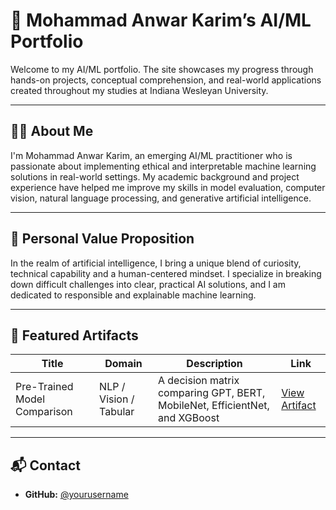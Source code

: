 # 🤖 Mohammad Anwar Karim’s AI/ML Portfolio

Welcome to my AI/ML portfolio.  The site showcases my progress through hands-on projects, conceptual comprehension, and real-world applications created throughout my studies at Indiana Wesleyan University.

---

## 🧑‍💼 About Me

I'm Mohammad Anwar Karim, an emerging AI/ML practitioner who is passionate about implementing ethical and interpretable machine learning solutions in real-world settings.  My academic background and project experience have helped me improve my skills in model evaluation, computer vision, natural language processing, and generative artificial intelligence.

---

## 💎 Personal Value Proposition

In the realm of artificial intelligence, I bring a unique blend of curiosity, technical capability and a human-centered mindset.  I specialize in breaking down difficult challenges into clear, practical AI solutions, and I am dedicated to responsible and explainable machine learning.

---

## 📂 Featured Artifacts

| Title                        | Domain               | Description                                                                  | Link                                              |
|-----------------------------|----------------------|------------------------------------------------------------------------------|---------------------------------------------------|
| Pre-Trained Model Comparison| NLP / Vision / Tabular| A decision matrix comparing GPT, BERT, MobileNet, EfficientNet, and XGBoost | [View Artifact](artifacts/model-selection/README.md) |

---

## 📬 Contact
- **GitHub:** [@yourusername](https://github.com/Anwar-Karim01)

